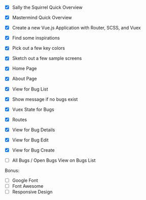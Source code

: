 - [x] Sally the Squirrel Quick Overview
- [x] Mastermind Quick Overview

- [x] Create a new Vue.js Application with Router, SCSS, and Vuex
- [x] Find some inspirations
- [x] Pick out a few key colors
- [x] Sketch out a few sample screens

- [x] Home Page
- [x] About Page
- [x] View for Bug List
- [x] Show message if no bugs exist

- [x] Vuex State for Bugs

- [x] Routes

- [x] View for Bug Details
- [x] View for Bug Edit
- [x] View for Bug Create

- [ ] All Bugs / Open Bugs View on Bugs List

Bonus: 
- [ ] Google Font
- [ ] Font Awesome
- [ ] Responsive Design